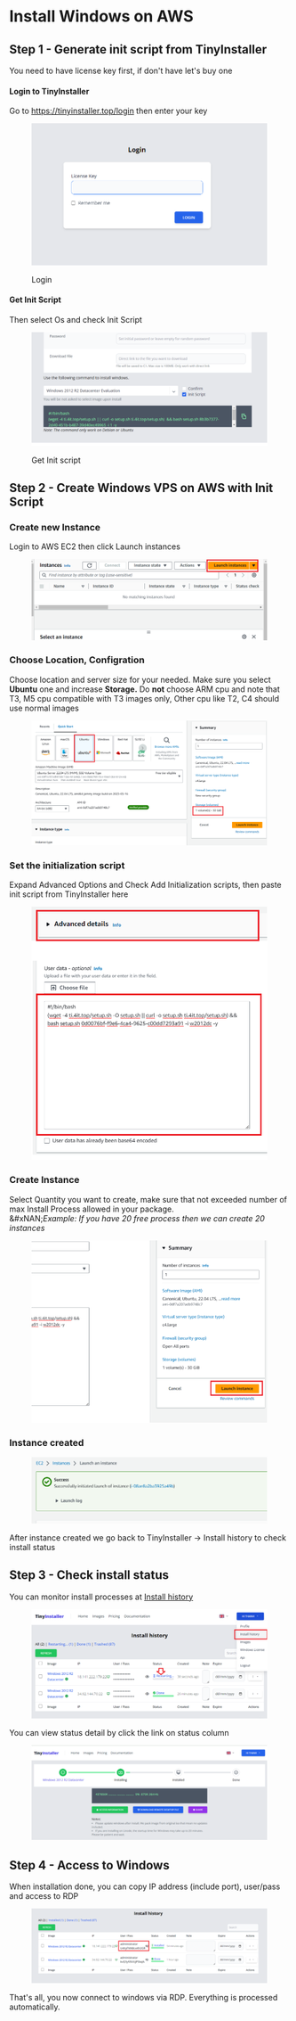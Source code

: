# Install Windows on AWS

## Step 1 - Generate init script from TinyInstaller

You need to have license key first, if don't have let's buy one

#### Login to TinyInstaller

Go to https://tinyinstaller.top/login then enter your key

<figure><img src="../.gitbook/assets/image (12) (1).png" alt=""><figcaption><p>Login</p></figcaption></figure>

#### Get Init Script

Then select Os and check Init Script

<figure><img src="../.gitbook/assets/image (18) (1).png" alt=""><figcaption><p>Get Init script</p></figcaption></figure>

## Step 2 - Create Windows VPS on AWS with Init Script

### Create new Instance

Login to AWS EC2 then click Launch instances

<figure><img src="../.gitbook/assets/image (2) (1) (1) (1) (1).png" alt=""><figcaption></figcaption></figure>

### Choose Location, Configration

Choose location and server size for your needed. Make sure you select **Ubuntu** one and increase **Storage.** Do **not** choose ARM cpu and note that T3, M5 cpu compatible with T3 images only, Other cpu like T2, C4 should use normal images

<figure><img src="../.gitbook/assets/image (10) (1).png" alt=""><figcaption></figcaption></figure>

### Set the initialization script

Expand Advanced Options and Check Add Initialization scripts, then paste init script from TinyInstaller here

<figure><img src="../.gitbook/assets/image (5) (1) (1).png" alt=""><figcaption></figcaption></figure>

### Create Instance

Select Quantity you want to create, make sure that not exceeded number of max Install Process allowed in your package. \
&#xNAN;_&#x45;xample: If you have 20 free process then we can create 20 instances_

<figure><img src="../.gitbook/assets/image (6) (2).png" alt=""><figcaption></figcaption></figure>

### Instance created

<figure><img src="../.gitbook/assets/image (8) (1).png" alt=""><figcaption></figcaption></figure>

After instance created we go back to TinyInstaller -> Install history to check install status

## Step 3 - Check install status

You can monitor install processes at [Install history](https://tinyinstaller.top/my-instances)

<figure><img src="../.gitbook/assets/image (5) (1).png" alt=""><figcaption></figcaption></figure>

You can view status detail by click the link on status column

<figure><img src="../.gitbook/assets/image (2) (1) (1) (1).png" alt=""><figcaption></figcaption></figure>

## Step 4 - Access to Windows

When installation done, you can copy IP address (include port), user/pass and access to RDP

<figure><img src="../.gitbook/assets/image (24) (1).png" alt=""><figcaption></figcaption></figure>

That's all, you now connect to windows via RDP. Everything is processed automatically.

